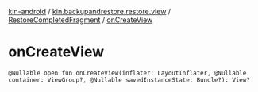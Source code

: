 [kin-android](../../index.md) / [kin.backupandrestore.restore.view](../index.md) / [RestoreCompletedFragment](index.md) / [onCreateView](./on-create-view.md)

# onCreateView

`@Nullable open fun onCreateView(inflater: LayoutInflater, @Nullable container: ViewGroup?, @Nullable savedInstanceState: Bundle?): View?`
